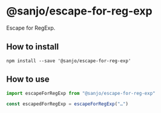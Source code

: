 # @sanjo/escape-for-reg-exp

Escape for RegExp.

## How to install

```
npm install --save '@sanjo/escape-for-reg-exp'
```

## How to use

```js
import escapeForRegExp from "@sanjo/escape-for-reg-exp"

const escapedForRegExp = escapeForRegExp("…")
```
